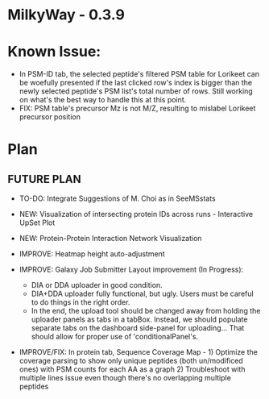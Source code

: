 # MilkyWay - 0.3.9

# Known Issue: 
* In PSM-ID tab, the selected peptide's filtered PSM table for Lorikeet can be woefully presented if the last clicked row's index is bigger than the newly selected peptide's PSM list's total number of rows. Still working on what's the best way to handle this at this point.
* FIX: PSM table's precursor Mz is not M/Z, resulting to mislabel Lorikeet precursor position

# Plan
## FUTURE PLAN
* TO-DO: Integrate Suggestions of M. Choi as in SeeMSstats
* NEW: Visualization of intersecting protein IDs across runs - Interactive UpSet Plot
* NEW: Protein-Protein Interaction Network Visualization

* IMPROVE: Heatmap height auto-adjustment
* IMPROVE: Galaxy Job Submitter Layout improvement (In Progress):
    * DIA or DDA uploader in good condition.
    * DIA+DDA uploader fully functional, but ugly.  Users must be careful to do things in the right order.
    * In the end, the upload tool should be changed away from holding the uploader panels as tabs in a tabBox. Instead, we should populate separate tabs on the dashboard side-panel for uploading... That should allow for proper use of 'conditionalPanel's.
* IMPROVE/FIX: In protein tab, Sequence Coverage Map - 1) Optimize the coverage parsing to show only unique peptides (both un/modificed ones) with PSM counts for each AA as a graph 2) Troubleshoot with multiple lines issue even though there's no overlapping multiple peptides
